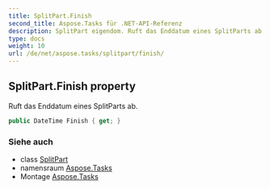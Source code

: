 ```yaml
---
title: SplitPart.Finish
second_title: Aspose.Tasks für .NET-API-Referenz
description: SplitPart eigendom. Ruft das Enddatum eines SplitParts ab.
type: docs
weight: 10
url: /de/net/aspose.tasks/splitpart/finish/
---
```

## SplitPart.Finish property

Ruft das Enddatum eines SplitParts ab.

```csharp
public DateTime Finish { get; }
```

### Siehe auch

* class [SplitPart](../)
* namensraum [Aspose.Tasks](../../splitpart/)
* Montage [Aspose.Tasks](../../../)


